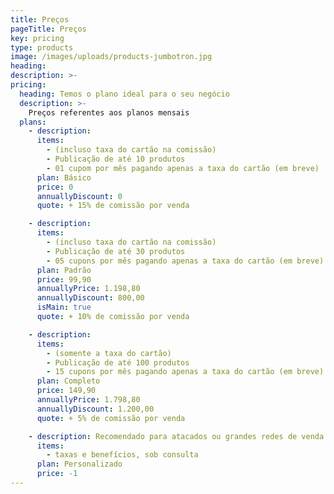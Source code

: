 ```yaml
---
title: Preços
pageTitle: Preços
key: pricing
type: products
image: /images/uploads/products-jumbotron.jpg
heading:
description: >-
pricing:
  heading: Temos o plano ideal para o seu negócio
  description: >-
    Preços referentes aos planos mensais
  plans:
    - description: 
      items:
        - (incluso taxa do cartão na comissão)
        - Publicação de até 10 produtos
        - 01 cupom por mês pagando apenas a taxa do cartão (em breve)
      plan: Básico
      price: 0
      annuallyDiscount: 0
      quote: + 15% de comissão por venda

    - description: 
      items:
        - (incluso taxa do cartão na comissão)
        - Publicação de até 30 produtos
        - 05 cupons por mês pagando apenas a taxa do cartão (em breve)
      plan: Padrão
      price: 99,90
      annuallyPrice: 1.198,80
      annuallyDiscount: 800,00
      isMain: true
      quote: + 10% de comissão por venda

    - description: 
      items:
        - (somente a taxa do cartão)
        - Publicação de até 100 produtos
        - 15 cupons por mês pagando apenas a taxa do cartão (em breve)
      plan: Completo
      price: 149,90
      annuallyPrice: 1.798,80
      annuallyDiscount: 1.200,00
      quote: + 5% de comissão por venda

    - description: Recomendado para atacados ou grandes redes de venda
      items:
        - taxas e benefícios, sob consulta
      plan: Personalizado
      price: -1
---
```

